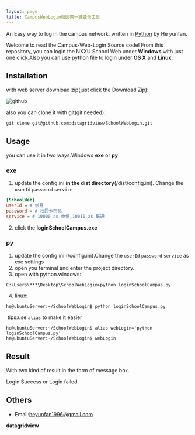 ```yaml
---
layout: page
title: CampusWebLogin校园网一键登录工具
---
```


An Easy way to log in the campus network, written in [Python](https://www.python.org/)  by He yunfan.

Welcome to read the Campus-Web-Login Source code! From this repository, you can login the NXXU School Web under **Windows** with just one click.Also you can use python file to login under **OS X** and **Linux**.

## Installation

with web server download zip(just click the Download Zip):

![github](/download.png)

also you can clone it with git(git needed):

```git
git clone git@github.com:datagridview/SchoolWebLogin.git
```

## Usage

you can use it in two ways.Windows **exe** or **py**

### exe

1. update the config.ini **in the dist directory**(/dist/config.ini). Change the `userId`  `password`  `service`


```ini
[SchoolWeb]
userId = # 学号
password = # 校园卡密码
service = # 10000 as 电信,10010 as 联通
```

2. click the **loginSchoolCampus.exe**
### py

1. update the config.ini (/config.ini).Change the `userId`  `password`  `service`  as exe settings
2. open you terminal and enter the project directory.
3. open with python.windows:

```
C:\Users\***\Desktop\SchoolWebLogin>python loginSchoolCampus.py
```

4. linux:
```shell
he@ubuntuServer:~/SchoolWebLogin$ python loginSchoolCampus.py
```

​	tips:use `alias` to make it easier

```shell
he@ubuntuServer:~/SchoolWebLogin$ alias webLogin='python loginSchoolCampus.py'
he@ubuntuServer:~/SchoolWebLogin$ webLogin
```

## Result

With two kind of result in the form of message box.

Login Success or Login failed.

## Others

* Email:[heyunfan1996@gmail.com](mailto:heyunfan1996@gmail.com)



**datagridview**
